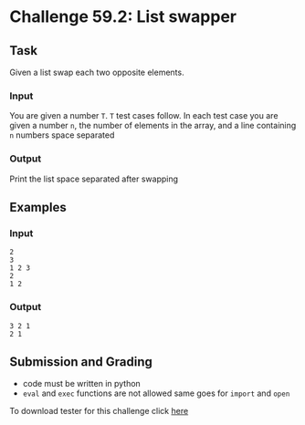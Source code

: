 # Challenge 59.2: List swapper

## Task

Given a list swap each two opposite elements.

### Input

You are given a number `T`. `T` test cases follow. In each test case you are given a number `n`, the number of elements in the array, and a line containing `n` numbers space separated 

### Output

Print the list space separated after swapping

## Examples

### Input
```
2
3
1 2 3
2
1 2
```

### Output
```
3 2 1
2 1
```

## Submission and Grading 

- code must be written in python
- `eval` and `exec` functions are not allowed same goes for `import` and `open`

To download tester for this challenge click [here](https://downgit.github.io/#/home?url=https://github.com/Pomroka/TWT_Challenges_Tester/tree/main/PreviousChallenges/Challenge_59_2)
